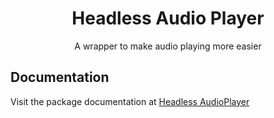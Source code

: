<h1 align="center">
Headless Audio Player
</h1>
<p align="center">
A wrapper to make audio playing more easier
</p>

## Documentation
Visit the package documentation at [Headless AudioPlayer](https://headless-audioplayer.vercel.app/)
